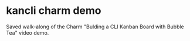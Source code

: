 # kancli charm demo

Saved walk-along of the Charm "Bulding a CLI Kanban Board with Bubble Tea" video demo.
